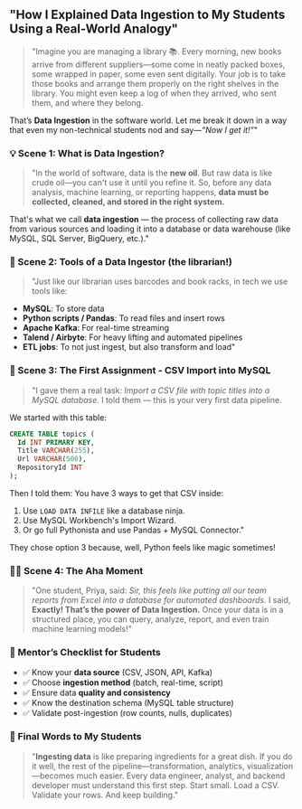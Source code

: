 
##  "How I Explained Data Ingestion to My Students Using a Real-World Analogy"


> "Imagine you are managing a library 📚. Every morning, new books arrive from different suppliers—some come in neatly packed boxes, some wrapped in paper, some even sent digitally. Your job is to take those books and arrange them properly on the right shelves in the library. You might even keep a log of when they arrived, who sent them, and where they belong.

That’s **Data Ingestion** in the software world. Let me break it down in a way that even my non-technical students nod and say—*“Now I get it!”*"


### 💡 Scene 1: What is Data Ingestion?

> "In the world of software, data is the **new oil**. But raw data is like crude oil—you can't use it until you refine it. So, before any data analysis, machine learning, or reporting happens, **data must be collected, cleaned, and stored in the right system.**

That's what we call **data ingestion** — the process of collecting raw data from various sources and loading it into a database or data warehouse (like MySQL, SQL Server, BigQuery, etc.)."


### 🧰 Scene 2: Tools of a Data Ingestor (the librarian!)

> "Just like our librarian uses barcodes and book racks, in tech we use tools like:

* **MySQL**: To store data
* **Python scripts / Pandas**: To read files and insert rows
* **Apache Kafka**: For real-time streaming
* **Talend / Airbyte**: For heavy lifting and automated pipelines
* **ETL jobs**: To not just ingest, but also transform and load"


### 🧪 Scene 3: The First Assignment - CSV Import into MySQL

> "I gave them a real task: *Import a CSV file with topic titles into a MySQL database.* I told them — this is your very first data pipeline.

We started with this table:

```sql
CREATE TABLE topics (
  Id INT PRIMARY KEY,
  Title VARCHAR(255),
  Url VARCHAR(500),
  RepositoryId INT
);
```

Then I told them: You have 3 ways to get that CSV inside:

1. Use `LOAD DATA INFILE` like a database ninja.
2. Use MySQL Workbench's Import Wizard.
3. Or go full Pythonista and use Pandas + MySQL Connector."

They chose option 3 because, well, Python feels like magic sometimes!


### 🧑‍🎓 Scene 4: The Aha Moment

> "One student, Priya, said: *Sir, this feels like putting all our team reports from Excel into a database for automated dashboards.*
> I said, **Exactly! That’s the power of Data Ingestion.**
> Once your data is in a structured place, you can query, analyze, report, and even train machine learning models!"



### 📌 Mentor’s Checklist for Students

* ✅ Know your **data source** (CSV, JSON, API, Kafka)
* ✅ Choose **ingestion method** (batch, real-time, script)
* ✅ Ensure data **quality and consistency**
* ✅ Know the destination schema (MySQL table structure)
* ✅ Validate post-ingestion (row counts, nulls, duplicates)


### 🚀 Final Words to My Students

> "**Ingesting data** is like preparing ingredients for a great dish. If you do it well, the rest of the pipeline—transformation, analytics, visualization—becomes much easier. Every data engineer, analyst, and backend developer must understand this first step.
> Start small. Load a CSV. Validate your rows. And keep building."


